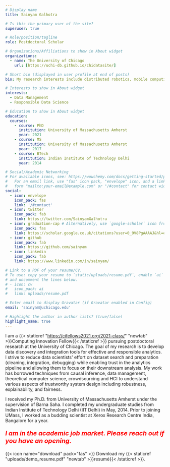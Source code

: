 ```yaml
---
# Display name
title: Sainyam Galhotra

# Is this the primary user of the site?
superuser: true

# Role/position/tagline
role: Postdoctoral Scholar

# Organizations/Affiliations to show in About widget
organizations:
  - name: The University of Chicago
    url: [https://uchi-db.github.io/chidatasite/]

# Short bio (displayed in user profile at end of posts)
bio: My research interests include distributed robotics, mobile computing and programmable matter.

# Interests to show in About widget
interests:
  - Data Management
  - Responsible Data Science

# Education to show in About widget
education:
  courses:
    - course: PhD 
      institution: University of Massachusetts Amherst
      year: 2021
    - course: MS
      institution: University of Massachusetts Amherst
      year: 2017
    - course: BTech
      institution: Indian Institute of Technology Delhi
      year: 2014

# Social/Academic Networking
# For available icons, see: https://wowchemy.com/docs/getting-started/page-builder/#icons
#   For an email link, use "fas" icon pack, "envelope" icon, and a link in the
#   form "mailto:your-email@example.com" or "/#contact" for contact widget.
social:
  - icon: envelope
    icon_pack: fas
    link: '/#contact'
  - icon: twitter
    icon_pack: fab
    link: https://twitter.com/SainyamGalhotra
  - icon: graduation-cap # Alternatively, use `google-scholar` icon from `ai` icon pack
    icon_pack: fas
    link: https://scholar.google.co.uk/citations?user=0_9V8PgAAAAJ&hl=en
  - icon: github
    icon_pack: fab
    link: https://github.com/sainyam
  - icon: linkedin
    icon_pack: fab
    link: https://www.linkedin.com/in/sainyam/

# Link to a PDF of your resume/CV.
# To use: copy your resume to `static/uploads/resume.pdf`, enable `ai` icons in `params.toml`,
# and uncomment the lines below.
# - icon: cv
#   icon_pack: ai
#   link: uploads/resume.pdf

# Enter email to display Gravatar (if Gravatar enabled in Config)
email: 'sainyam@uchicago.edu'

# Highlight the author in author lists? (true/false)
highlight_name: true
---
```


I am a {{< staticref "https://cifellows2021.org/2021-class/" "newtab" >}}Computing Innovation Fellow{{< /staticref >}}  pursuing postdoctoral research at the University of Chicago. The goal of my research is to develop data discovery and integration tools for effective and responsible analytics. I strive to reduce data scientists' effort on dataset search and preparation (cleaning, integration, debugging) while enabling trust in the analytics pipeline and allowing them to focus on their downstream analysis. My work has borrowed techniques from causal inference, data management, theoretical computer science, crowdsourcing and HCI to understand various aspects of trustworthy system design including robustness, explainability, and fairness.

I received my Ph.D. from University of Massachusetts Amherst under the supervision of Barna Saha. I completed my undergraduate studies from Indian Institute of Technology Delhi (IIT Delhi) in May, 2014. Prior to joining UMass, I worked as a budding scientist at Xerox Research Centre India, Bangalore for a year.

<p style="font-size:20px; color:red; font-weight:bold; font-style:italic;">
I am in the academic job market. Please reach out if you have an opening.</p>

{{< icon name="download" pack="fas" >}} Download my {{< staticref "uploads/demo_resume.pdf" "newtab" >}}resumé{{< /staticref >}}.
